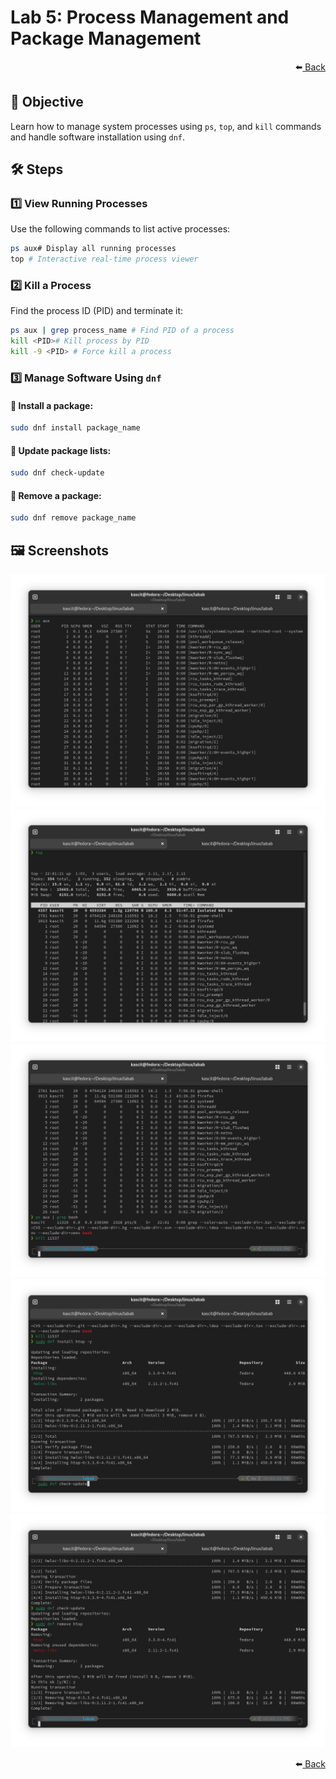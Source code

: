 # Lab 5: Process Management and Package Management

<div align="right">
    ⬅️<a href="../README.md"> Back</a>
</div>

## 📌 Objective
Learn how to manage system processes using `ps`, `top`, and `kill` commands and handle software installation using `dnf`.

## 🛠️ Steps

### 1️⃣ **View Running Processes**
Use the following commands to list active processes:

```bash
ps aux# Display all running processes
top # Interactive real-time process viewer
```

### 2️⃣ **Kill a Process**
Find the process ID (PID) and terminate it:

```bash
ps aux | grep process_name # Find PID of a process
kill <PID># Kill process by PID
kill -9 <PID> # Force kill a process
```

### 3️⃣ **Manage Software Using `dnf`**
#### 🔹 Install a package:
```bash
sudo dnf install package_name
```
#### 🔹 Update package lists:
```bash
sudo dnf check-update
```
#### 🔹 Remove a package:
```bash
sudo dnf remove package_name
```

## 🖼️ **Screenshots**
![Lab 5 Screenshot](lab5.png)
![Lab 5 Screenshot](lab5b.png)
![Lab 5 Screenshot](lab5c.png)
![Lab 5 Screenshot](lab5d.png)
![Lab 5 Screenshot](lab5e.png)

<div align="right">
    ⬅️<a href="../README.md"> Back</a>
</div>
